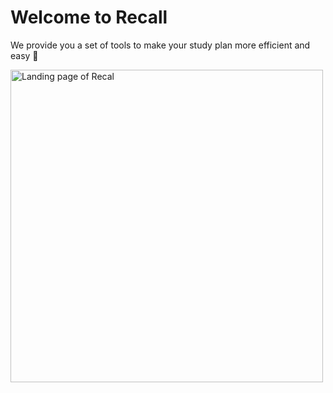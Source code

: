 # Welcome to Recall 
We provide you a set of tools to make your study plan more efficient and easy 🚀


<img src="https://ik.imagekit.io/montresor/Recal_docs/quizoo.png?updatedAt=1679913748124" alt="Landing page of Recal" width="500">
